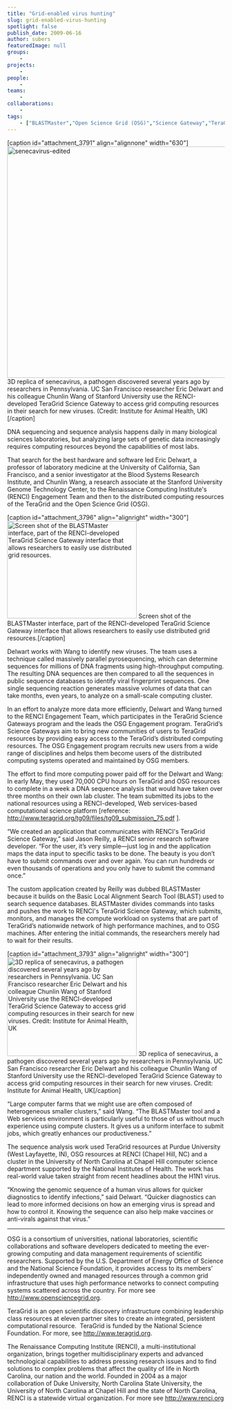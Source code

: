 ```yaml
---
title: "Grid-enabled virus hunting"
slug: grid-enabled-virus-hunting
spotlight: false
publish_date: 2009-06-16
author: subers
featuredImage: null
groups:
    - 
projects:
    - 
people:
    - 
teams: 
    - 
collaborations:
    - 
tags:
    - ["BLASTMaster","Open Science Grid (OSG)","Science Gateway","TeraGrid"]
---
```

[caption id="attachment_3791" align="alignnone" width="630"]<a href="http://www.renci.org/wp-content/uploads/2009/06/senecavirus-edited.jpg"><img class="wp-image-3791 size-full" title="senecavirus-edited" src="http://www.renci.org/wp-content/uploads/2009/06/senecavirus-edited.jpg" alt="senecavirus-edited" width="630" height="535" /></a> 3D replica of senecavirus, a pathogen discovered several years ago by researchers in Pennsylvania. UC San Francisco researcher Eric Delwart and his colleague Chunlin Wang of Stanford University use the RENCI-developed TeraGrid Science Gateway to access grid computing resources in their search for new viruses. (Credit: Institute for Animal Health, UK)[/caption]

DNA sequencing and sequence analysis happens daily in many biological sciences laboratories, but analyzing large sets of genetic data increasingly requires computing resources beyond the capabilities of most labs.

<!--more-->

That search for the best hardware and software led Eric Delwart, a professor of laboratory medicine at the University of California, San Francisco, and a senior investigator at the Blood Systems Research Institute, and Chunlin Wang, a research associate at the Stanford University Genome Technology Center, to the Renaissance Computing Institute's (RENCI) Engagement Team and then to the distributed computing resources of the TeraGrid and the Open Science Grid (OSG).

[caption id="attachment_3796" align="alignright" width="300"]<a href="http://www.renci.org/wp-content/uploads/2009/06/rencidesktopblastmaster.png"><img class="size-medium wp-image-3796" title="rencidesktopblastmaster" src="http://www.renci.org/wp-content/uploads/2009/06/rencidesktopblastmaster-300x225.png" alt="Screen shot of the BLASTMaster interface, part of the RENCI-developed TeraGrid Science Gateway interface that allows researchers to easily use distributed grid resources." width="300" height="225" /></a> Screen shot of the BLASTMaster interface, part of the RENCI-developed TeraGrid Science Gateway interface that allows researchers to easily use distributed grid resources.[/caption]

Delwart works with Wang to identify new viruses. The team uses a technique called massively parallel pyrosequencing, which can determine sequences for millions of DNA fragments using high-throughput computing. The resulting DNA sequences are then compared to all the sequences in public sequence databases to identify viral fingerprint sequences. One single sequencing reaction generates massive volumes of data that can take months, even years, to analyze on a small-scale computing cluster.

In an effort to analyze more data more efficiently, Delwart and Wang turned to the RENCI Engagement Team, which participates in the TeraGrid Science Gateways program and the leads the OSG Engagement program. TeraGrid’s Science Gateways aim to bring new communities of users to TeraGrid resources by providing easy access to the TeraGrid’s distributed computing resources. The OSG Engagement program recruits new users from a wide range of disciplines and helps them become users of the distributed computing systems operated and maintained by OSG members.

The effort to find more computing power paid off for the Delwart and Wang: In early May, they used 70,000 CPU hours on TeraGrid and OSG resources to complete in a week a DNA sequence analysis that would have taken over three months on their own lab cluster. The team submitted its jobs to the national resources using a RENCI-developed, Web services-based computational science platform [reference: http://www.teragrid.org/tg09/files/tg09_submission_75.pdf ].

“We created an application that communicates with RENCI's TeraGrid Science Gateway,” said Jason Reilly, a RENCI senior research software developer. “For the user, it’s very simple—just log in and the application maps the data input to specific tasks to be done. The beauty is you don’t have to submit commands over and over again. You can run hundreds or even thousands of operations and you only have to submit the command once.”

The custom application created by Reilly was dubbed BLASTMaster because it builds on the Basic Local Alignment Search Tool (BLAST) used to search sequence databases. BLASTMaster divides commands into tasks and pushes the work to RENCI's TeraGrid Science Gateway, which submits, monitors, and manages the compute workload on systems that are part of TeraGrid’s nationwide network of high performance machines, and to OSG machines. After entering the initial commands, the researchers merely had to wait for their results.

[caption id="attachment_3793" align="alignright" width="300"]<a href="http://www.renci.org/wp-content/uploads/2009/06/aphthovirus-edited.jpg"><img class="size-medium wp-image-3793" title="aphthovirus-edited" src="http://www.renci.org/wp-content/uploads/2009/06/aphthovirus-edited-300x228.jpg" alt="3D replica of senecavirus, a pathogen discovered several years ago by researchers in Pennsylvania. UC San Francisco researcher Eric Delwart and his colleague Chunlin Wang of Stanford University use the RENCI-developed TeraGrid Science Gateway to access grid computing resources in their search for new viruses. Credit: Institute for Animal Health, UK" width="300" height="228" /></a> 3D replica of senecavirus, a pathogen discovered several years ago by researchers in Pennsylvania. UC San Francisco researcher Eric Delwart and his colleague Chunlin Wang of Stanford University use the RENCI-developed TeraGrid Science Gateway to access grid computing resources in their search for new viruses. Credit: Institute for Animal Health, UK[/caption]

“Large computer farms that we might use are often composed of heterogeneous smaller clusters,” said Wang. “The BLASTMaster tool and a Web services environment is particularly useful to those of us without much experience using compute clusters. It gives us a uniform interface to submit jobs, which greatly enhances our productiveness.”

The sequence analysis work used TeraGrid resources at Purdue University (West Layfayette, IN), OSG resources at RENCI (Chapel Hill, NC) and a cluster in the University of North Carolina at Chapel Hill computer science department supported by the National Institutes of Health. The work has real-world value taken straight from recent headlines about the H1N1 virus.

“Knowing the genomic sequence of a human virus allows for quicker diagnostics to identify infections,” said Delwart. “Quicker diagnostics can lead to more informed decisions on how an emerging virus is spread and how to control it. Knowing the sequence can also help make vaccines or anti-virals against that virus.”

_______________

OSG is a consortium of universities, national laboratories, scientific collaborations and software developers dedicated to meeting the ever-growing computing and data management requirements of scientific researchers. Supported by the U.S. Department of Energy Office of Science and the National Science Foundation, it provides access to its members’ independently owned and managed resources through a common grid infrastructure that uses high performance networks to connect computing systems scattered across the country. For more see <a href="http://www.opensciencegrid.org">http://www.opensciencegrid.org</a>.

TeraGrid is an open scientific discovery infrastructure combining leadership class resources at eleven partner sites to create an integrated, persistent computational resource.  TeraGrid is funded by the National Science Foundation. For more, see http://www.teragrid.org.

The Renaissance Computing Institute (RENCI), a multi-institutional organization, brings together multidisciplinary experts and advanced technological capabilities to address pressing research issues and to find solutions to complex problems that affect the quality of life in North Carolina, our nation and the world. Founded in 2004 as a major collaboration of Duke University, North Carolina State University, the University of North Carolina at Chapel Hill and the state of North Carolina, RENCI is a statewide virtual organization. For more see <a href="http://www.renci.org ">http://www.renci.org

</a>

